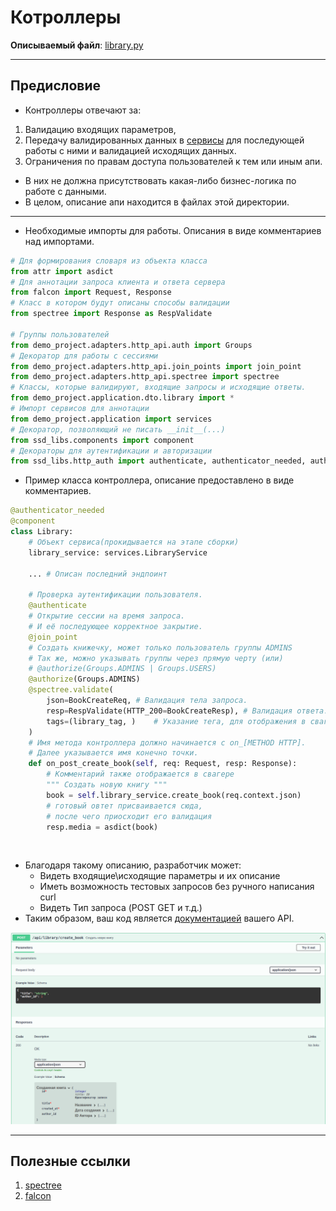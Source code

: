 # Котроллеры

**Описываемый файл**: [library.py](../../../../../../components/backend/demo_project/adapters/http_api/controllers/library.py)


---
## **Предисловие**
* Контроллеры отвечают за:
1. Валидацию входящих параметров, 
2. Передачу валидированных данных в [сервисы](../../application/services.md) для последующей работы с ними и валидацией исходящих данных. 
3. Ограничения по правам доступа пользователей к тем или иным апи.

* В них не должна присутствовать какая-либо бизнес-логика по работе
с данными.
* В целом, описание апи находится в файлах этой директории.

---

* Необходимые импорты для работы. Описания в виде комментариев над импортами.
```python
# Для формирования словаря из объекта класса
from attr import asdict
# Для аннотации запроса клиента и ответа сервера
from falcon import Request, Response
# Класс в котором будут описаны способы валидации
from spectree import Response as RespValidate

# Группы пользователей
from demo_project.adapters.http_api.auth import Groups
# Декоратор для работы с сессиями
from demo_project.adapters.http_api.join_points import join_point
from demo_project.adapters.http_api.spectree import spectree
# Классы, которые валидируют, входящие запросы и исходящие ответы.
from demo_project.application.dto.library import *
# Импорт сервисов для аннотации
from demo_project.application import services
# Декоратор, позволяющий не писать __init__(...)
from ssd_libs.components import component
# Декораторы для аутентификации и авторизации
from ssd_libs.http_auth import authenticate, authenticator_needed, authorize
```


* Пример класса контроллера, описание предоставлено в виде комментариев.
```python
@authenticator_needed 
@component
class Library:
    # Объект сервиса(прокидывается на этапе сборки)
    library_service: services.LibraryService    

    ... # Описан последний эндпоинт

    # Проверка аутентификации пользователя.
    @authenticate
    # Открытие сессии на время запроса. 
    # И её последующее корректное закрытие.
    @join_point
    # Создать книжечку, может только пользователь группы ADMINS
    # Так же, можно указывать группы через прямую черту (или)
    # @authorize(Groups.ADMINS | Groups.USERS) 
    @authorize(Groups.ADMINS)   
    @spectree.validate(
        json=BookCreateReq, # Валидация тела запроса.
        resp=RespValidate(HTTP_200=BookCreateResp), # Валидация ответа.
        tags=(library_tag, )    # Указание тега, для отображения в сваггере.
    )
    # Имя метода контроллера должно начинается с on_[METHOD HTTP]. 
    # Далее указывается имя конечно точки.
    def on_post_create_book(self, req: Request, resp: Response):
        # Комментарий также отображается в свагере
        """ Создать новую книгу """ 
        book = self.library_service.create_book(req.context.json)
        # готовый овтет присваивается сюда, 
        # после чего приосходит его валидация
        resp.media = asdict(book)   
```
<br>

* Благодаря такому описанию, разработчик может:
    - Видеть входящие\исходящие параметры и их описание
    - Иметь возможность тестовых запросов без ручного написания curl
    - Видеть Тип запроса (POST GET и т.д.)
* Таким образом, ваш код является [документацией](spectree.md) вашего API.

![image](../../../../../media/backend/swagger_example.png)


---
## Полезные ссылки
1. [spectree](https://spectree.readthedocs.io/en/latest/)
2. [falcon](https://falcon.readthedocs.io/en/stable/index.html)